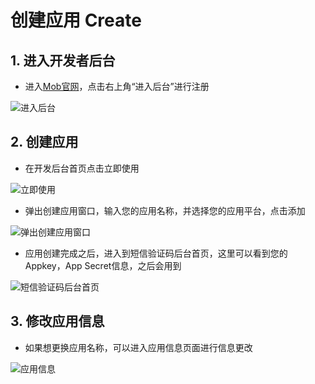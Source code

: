 # 创建应用 Create

## 1. 进入开发者后台
- 进入[Mob官网][1]，点击右上角“进入后台”进行注册

![进入后台][2]

## 2. 创建应用

- 在开发后台首页点击立即使用

![立即使用][3]

- 弹出创建应用窗口，输入您的应用名称，并选择您的应用平台，点击添加

![弹出创建应用窗口][4]

- 应用创建完成之后，进入到短信验证码后台首页，这里可以看到您的Appkey，App Secret信息，之后会用到

![短信验证码后台首页][5]

## 3. 修改应用信息
- 如果想更换应用名称，可以进入应用信息页面进行信息更改

![应用信息][6]


  [1]: http://www.mob.com
  [2]: http://wiki.mob.com/md/images/reg-5.png
  [3]: http://wiki.mob.com/md/images/sms-1.png
  [4]: http://wiki.mob.com/md/images/sms-2.png
  [5]: http://wiki.mob.com/md/images/sms-3.png
  [6]: http://wiki.mob.com/md/images/sms-4.png